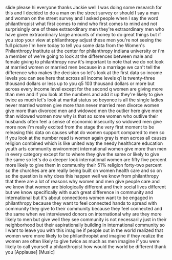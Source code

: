 
slide please hi everyone thanks Jackie
well I was doing some research for this
and I decided to do a man on the street
survey or should I say a man and woman
on the street survey and I asked people
when I say the word philanthropist what
first comes to mind who first comes to
mind and not surprisingly one of these
extraordinary men they&#39;re extraordinary
men who have given extraordinary large
amounts of money to do great things but
if you stop your view at philanthropy
adjust these men you&#39;re not seeing the
full picture I&#39;m here today to tell you
some data from the Women&#39;s Philanthropy
Institute at the center for philanthropy
indiana university or i&#39;m a member of
we&#39;re going to look at the differences
between male and female giving to
philanthropy now it&#39;s important to note
that we do not look at married women or
married men because in a marriage we
can&#39;t tell the difference who makes the
decision so let&#39;s look at the first data
so income levels you can see here that
across all income levels q1 is
twenty-three thousand dollars or less up
to you q5 103 thousand dollars or more
but across every income level except for
the second q women are giving more than
men and if you look at the numbers and
add it up they&#39;re likely to give twice
as much let&#39;s look at marital status so
beyonce is all the single ladies never
married women give more than never
married men divorce women give more than
divorced men and widowed men the outlier
here give more than widowed women now
why is that so some women who outlive
their husbands often feel a sense of
economic insecurity so widowed men give
more now i&#39;m really excited from the
stage the very first moment to be
releasing this data on causes what do
women support compared to men so if you
look at the number read is women again
gray is men across all causes religion
combined which is like united way the
needy healthcare education youth arts
community environment international
women give more than men in every
category except for to where they give
the same or likely to give the same so
let&#39;s do a deeper look international
women are fifty five percent more likely
to give them in community their 51%
religion forty-two percent so the
churches are
are really being built on women health
care and so on so the question is why
does this happen well we know from
philanthropy that there are a lot of
reasons why women and men give people
care and we know that women are
biologically different and their social
lives different but we know specifically
with such great difference in community
and international but it&#39;s about
connections women want to be engaged in
philanthropy because they want to feel
connected hands to spread with community
they give to their community because
they feel connected and the same when we
interviewed donors on international why
are they more likely to men but give
well they see community is not
necessarily just in their neighborhood
but their aspirationally building in
international community so I want to
leave you with this imagine if people
out in the world realized that women
were more likely to be philanthropist
and imagine if they realize the women
are often likely to give twice as much
as men imagine if you were likely to
call yourself a philanthropist how would
the world be different thank you
[Applause]
[Music]
